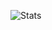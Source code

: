 ![Stats](https://github-readme-stats.vercel.app/api?username=sergeyshaykhullin&count_private=true&show_icons=true)
<!--![Top Langs](https://github-readme-stats.vercel.app/api/top-langs/?username=sergeyshaykhullin&layout=compact)-->
